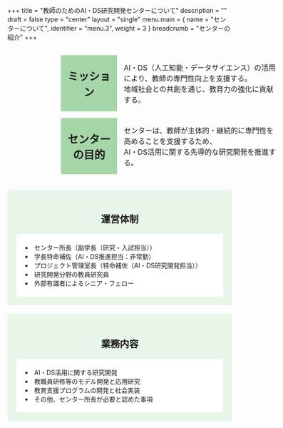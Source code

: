 +++
title = "教師のためのAI・DS研究開発センターについて"
description = ""
draft = false
type = "center"
layout = "single"
menu.main = { name = "センターについて", identifier = "menu.3", weight = 3 }
breadcrumb = "センターの紹介"
+++


<table style="width:100%; margin-left: 120px; border-collapse: separate; border-spacing: 0 15px;" >
  <tr>
    <td style="
      width:25%;
      background-color:#A5D6A7;
      text-align:center;
      font-size:1.5em;
      font-weight:bold;
      padding:15px;
    ">
      ミッション
    </td>
    <td style="padding:15px; font-size:1em; background:none;">
      AI・DS（人工知能・データサイエンス）の活用により、教師の専門性向上を支援する。<br>
      地域社会との共創を通じ、教育力の強化に貢献する。
    </td>
  </tr>

  <tr>
    <td style="
      width:25%;
      background-color:#A5D6A7;
      text-align:center;
      font-size:1.5em;
      font-weight:bold;
      padding:15px;
    ">
      センターの目的
    </td>
    <td style="padding:15px; font-size:1em; background:none;">
      センターは、教師が主体的・継続的に専門性を高めることを支援するため、<br>
      AI・DS活用に関する先導的な研究開発を推進する。
    </td>
  </tr>
</table>

<!-- 運営体制 -->

<div style="background-color:#E8F5E9; padding:20px; margin:20px auto; max-width:900px;">
  <h2 style="text-align:center; font-size:1.5em; font-weight:bold; margin-bottom:20px;">運営体制</h2>
  <ul style="background-color:#ffffff; padding:20px; list-style-position:inside; margin:0;">
    <li>センター所長（副学長（研究・入試担当））</li>
    <li>学長特命補佐（AI・DS推進担当：非常勤）</li>
    <li>プロジェクト管理室長（特命補佐（AI・DS研究開発担当））</li>
    <li>研究開発分野の教員研究員</li>
    <li>外部有識者によるシニア・フェロー</li>
  </ul>
</div>
<!-- 業務内容 -->
<div style="background-color:#E8F5E9; padding:20px; margin:20px auto; max-width:900px;">
  <h2 style="text-align:center; font-size:1.5em; font-weight:bold; margin-bottom:20px;">業務内容</h2>
  <ul style="background-color:#ffffff; padding:20px; list-style-position:inside; margin:0;">
    <li>AI・DS活用に関する研究開発</li>
    <li>教職員研修等のモデル開発と応用研究</li>
    <li>教育支援プログラムの開発と社会実装</li>
    <li>その他、センター所長が必要と認めた事項</li>
  </ul>
</div>

